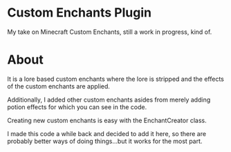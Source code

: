 # Custom Enchants Plugin 
My take on Minecraft Custom Enchants, still a work in progress, kind of. 

# About 
It is a lore based custom enchants where the lore is stripped and the effects of the custom enchants are applied. 

Additionally, I added other custom enchants asides from merely adding potion effects for which you can see in the code. 

Creating new custom enchants is easy with the EnchantCreator class. 

I made this code a while back and decided to add it here, so there are probably better ways of doing things...but it works for the most part. 
